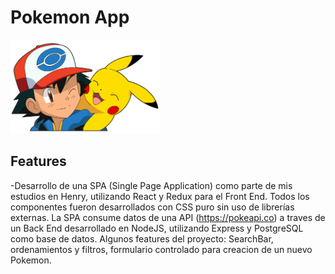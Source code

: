 
# Pokemon App

<p align="left">
  <img height="150" src="./pokemon.png" />
</p>

## Features


-Desarrollo de una SPA (Single Page Application) como parte de mis estudios en Henry, utilizando React y Redux para el Front End. Todos los componentes fueron desarrollados con CSS puro sin uso de librerías externas.
La SPA consume datos de una API (https://pokeapi.co) a traves de un Back End desarrollado en NodeJS, utilizando Express y PostgreSQL como base de datos.
Algunos features del proyecto: SearchBar, ordenamientos y filtros, formulario controlado para creacion de un nuevo Pokemon.
